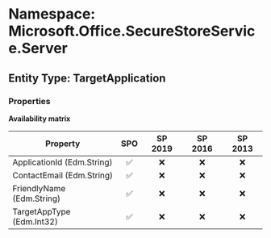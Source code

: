 # Namespace: Microsoft.Office.SecureStoreService.Server

## Entity Type: TargetApplication

### Properties

**Availability matrix**

Property | SPO | SP 2019 | SP 2016 | SP 2013
----------|:---:|:-------:|:-------:|:-------:
ApplicationId (Edm.String) | ✅ | ❌ | ❌ | ❌
ContactEmail (Edm.String) | ✅ | ❌ | ❌ | ❌
FriendlyName (Edm.String) | ✅ | ❌ | ❌ | ❌
TargetAppType (Edm.Int32) | ✅ | ❌ | ❌ | ❌